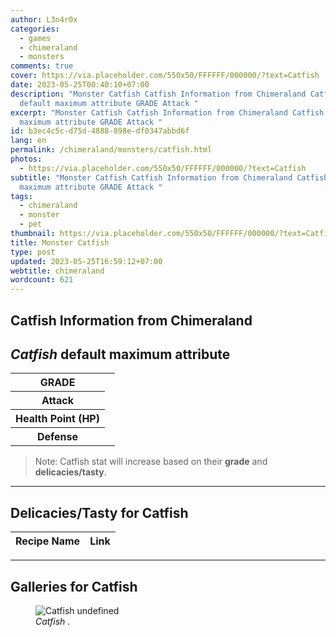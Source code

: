 ```yaml
---
author: L3n4r0x
categories:
  - games
  - chimeraland
  - monsters
comments: true
cover: https://via.placeholder.com/550x50/FFFFFF/000000/?text=Catfish
date: 2023-05-25T00:40:10+07:00
description: "Monster Catfish Catfish Information from Chimeraland Catfish
  default maximum attribute GRADE Attack "
excerpt: "Monster Catfish Catfish Information from Chimeraland Catfish default
  maximum attribute GRADE Attack "
id: b3ec4c5c-d75d-4888-898e-df0347abbd6f
lang: en
permalink: /chimeraland/monsters/catfish.html
photos:
  - https://via.placeholder.com/550x50/FFFFFF/000000/?text=Catfish
subtitle: "Monster Catfish Catfish Information from Chimeraland Catfish default
  maximum attribute GRADE Attack "
tags:
  - chimeraland
  - monster
  - pet
thumbnail: https://via.placeholder.com/550x50/FFFFFF/000000/?text=Catfish
title: Monster Catfish
type: post
updated: 2023-05-25T16:59:12+07:00
webtitle: chimeraland
wordcount: 621
---
```


<link
  rel="stylesheet"
  href="https://rawcdn.githack.com/dimaslanjaka/Web-Manajemen/870a349/css/bootstrap-5-3-0-alpha3-wrapper.css"
/>
<section id="bootstrap-wrapper">
  <div data-bs-theme="dark">
    <h2>Catfish Information from Chimeraland</h2>
    <h2 id="attribute"><i>Catfish</i> default maximum attribute</h2>
    <div class="row">
      <div class="col mb-2">
        <div class="card">
          <div class="card-body">
            <table>
              <tr>
                <th>GRADE</th>
                <td><br /></td>
              </tr>
              <tr>
                <th>Attack</th>
                <td></td>
              </tr>
              <tr>
                <th>Health Point (HP)</th>
                <td></td>
              </tr>
              <tr>
                <th>Defense</th>
                <td></td>
              </tr>
            </table>
          </div>
        </div>
      </div>
    </div>
    <blockquote class="bd-callout bd-callout-warning">
      Note: Catfish stat will increase based on their <b>grade</b> and
      <b>delicacies/tasty</b>.
    </blockquote>
    <hr />
    <h2 id="delicacies">Delicacies/Tasty for Catfish</h2>
    <div class="card">
      <div class="card-body">
        <div class="table-responsive">
          <table class="table table-striped">
            <thead>
              <tr>
                <th>Recipe Name</th>
                <th>Link</th>
              </tr>
            </thead>
            <tbody></tbody>
          </table>
        </div>
      </div>
    </div>
    <hr />
    <div id="gallery">
      <h2>Galleries for Catfish</h2>
      <div class="row">
        <div class="col-lg-6 col-12">
          <figure>
            <img
              src="https://www.webmanajemen.com/undefined"
              alt="Catfish undefined"
            />
            <figcaption style="word-wrap: break-word">
              <i>Catfish</i> .
            </figcaption>
          </figure>
        </div>
      </div>
    </div>
  </div>
</section>